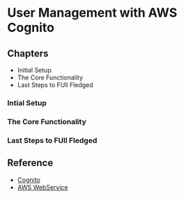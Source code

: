 # User Management with AWS Cognito



## Chapters
- Initial Setup
- The Core Functionality
- Last Steps to FUll Fledged

### Intial Setup

### The Core Functionality

### Last Steps to FUll Fledged



## Reference
- [Cognito](https://medium.freecodecamp.org/user-management-with-aws-cognito-1-3-initial-setup-a1a692a657b3)
- [AWS WebService](https://medium.freecodecamp.org/the-complete-aws-web-boilerplate-d0ca89d1691f)

